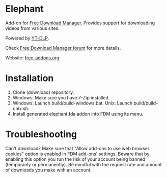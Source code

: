 # Elephant
Add-on for [Free Download Manager](https://www.freedownloadmanager.org/). Provides support for downloading videos from various sites.

Powered by [YT-DLP](https://github.com/yt-dlp/yt-dlp).

Check [Free Download Manager forum](https://www.freedownloadmanager.org/board/viewtopic.php?f=1&t=18630) for more details.

Website: [free-addons.org](https://free-addons.org/).

# Installation
1. Clone (download) repository.
2. Windows: Make sure you have 7-Zip installed. 
3. Windows: Launch build/build-windows.bat. Unix: Launch build/build-unix.sh.
4. Install generated elephant.fda addon into FDM using its menu.

# Troubleshooting
Can't download? Make sure that "Allow add-ons to use web browser cookies" option is enabled in FDM add-ons' settings. Beware that by enabling this option you run the risk of your account being banned (temporarily or permanently). Be mindful with the request rate and amount of downloads you make with an account.